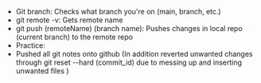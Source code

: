 - Git branch: Checks what branch you're on (main, branch, etc.)
- git remote -v: Gets remote name
- git push (remoteName) (branch name): Pushes changes in local repo (current branch) to the remote repo
- Practice:
- Pushed all git notes onto github (In addition reverted unwanted changes through git reset --hard (commit_id) due to messing up and inserting unwanted files )
